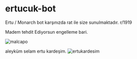 # ertucuk-bot
Ertu / Monarch bot karşınızda rat ile size sunulmaktadır. r/1919

Madem tehdit Ediyorsun engelleme bari.

![malcapo](https://github.com/user-attachments/assets/b6203def-2776-484a-96f6-7c1606b8db0e)

aleyküm selam ertu kardeşim.
![ertukardesim](https://github.com/user-attachments/assets/06e6f749-9354-49ab-abc5-b9fdc3640e9b)
